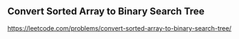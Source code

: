 ## Convert Sorted Array to Binary Search Tree
https://leetcode.com/problems/convert-sorted-array-to-binary-search-tree/

